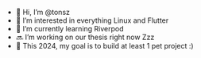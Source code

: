 - 👋 Hi, I’m @tonsz
- 👀 I’m interested in everything Linux and Flutter 
- 🌱 I’m currently learning Riverpod
- 🔜 I’m working on our thesis right now Zzz
- 💞 This 2024, my goal is to build at least 1 pet project :)
<!---
tonsz/tonsz is a ✨ special ✨ repository because its `README.md` (this file) appears on your GitHub profile.
You can click the Preview link to take a look at your changes.
--->
